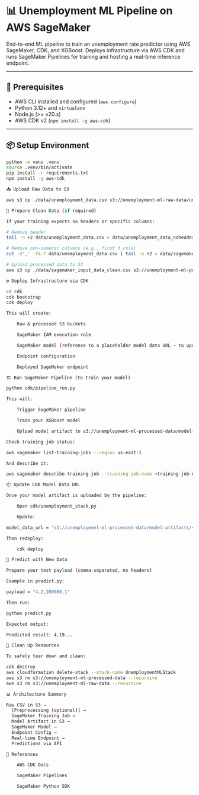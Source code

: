 # 📊 Unemployment ML Pipeline on AWS SageMaker

End-to-end ML pipeline to train an unemployment rate predictor using AWS SageMaker, CDK, and XGBoost. Deploys infrastructure via AWS CDK and runs SageMaker Pipelines for training and hosting a real-time inference endpoint.

---

## 🚀 Prerequisites

- AWS CLI installed and configured (`aws configure`)
- Python 3.12+ and `virtualenv`
- Node.js (>= v20.x)
- AWS CDK v2 (`npm install -g aws-cdk`)

---

## 📦 Setup Environment

```bash
python -m venv .venv
source .venv/bin/activate
pip install -r requirements.txt
npm install -g aws-cdk

📥 Upload Raw Data to S3

aws s3 cp ./data/unemployment_data.csv s3://unemployment-ml-raw-data/unemployment_data.csv

📝 Prepare Clean Data (if required)

If your training expects no headers or specific columns:

# Remove header
tail -n +2 data/unemployment_data.csv > data/unemployment_data_noheader.csv

# Remove non-numeric columns (e.g., first 3 cols)
cut -d',' -f4-7 data/unemployment_data.csv | tail -n +2 > data/sagemaker_input_data_clean.csv

# Upload processed data to S3
aws s3 cp ./data/sagemaker_input_data_clean.csv s3://unemployment-ml-processed-data/processed_data.csv

⚙️ Deploy Infrastructure via CDK

cd cdk
cdk bootstrap
cdk deploy

This will create:

    Raw & processed S3 buckets

    SageMaker IAM execution role

    SageMaker model (reference to a placeholder model data URL — to update later)

    Endpoint configuration

    Deployed SageMaker endpoint

🏗️ Run SageMaker Pipeline (to train your model)

python cdk/pipeline_run.py

This will:

    Trigger SageMaker pipeline

    Train your XGBoost model

    Upload model artifact to s3://unemployment-ml-processed-data/model-artifacts/<training-job-name>/output/model.tar.gz

Check training job status:

aws sagemaker list-training-jobs --region us-east-1

And describe it:

aws sagemaker describe-training-job --training-job-name <training-job-name>

📦 Update CDK Model Data URL

Once your model artifact is uploaded by the pipeline:

    Open cdk/unemployment_stack.py

    Update:

model_data_url = "s3://unemployment-ml-processed-data/model-artifacts/<training-job-name>/output/model.tar.gz"

Then redeploy:

    cdk deploy

🎯 Predict with New Data

Prepare your test payload (comma-separated, no headers)

Example in predict.py:

payload = "4.2,200000,1"

Then run:

python predict.py

Expected output:

Predicted result: 4.19...

🧹 Clean Up Resources

To safely tear down and clean:

cdk destroy
aws cloudformation delete-stack --stack-name UnemploymentMLStack
aws s3 rm s3://unemployment-ml-processed-data --recursive
aws s3 rm s3://unemployment-ml-raw-data --recursive

📊 Architecture Summary

Raw CSV in S3 →
  [Preprocessing (optional)] →
  SageMaker Training Job →
  Model Artifact in S3 →
  SageMaker Model →
  Endpoint Config →
  Real-time Endpoint →
  Predictions via API

📖 References

    AWS CDK Docs

    SageMaker Pipelines

    SageMaker Python SDK
